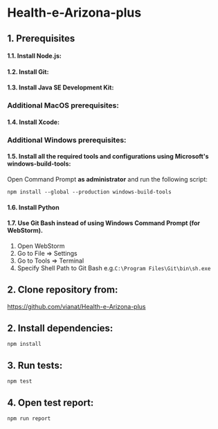 # Health-e-Arizona-plus

## 1. Prerequisites
#### 1.1. Install Node.js:

#### 1.2. Install Git:

#### 1.3. Install Java SE Development Kit:

### Additional MacOS prerequisites:
#### 1.4. Install Xcode:

### Additional Windows prerequisites:
#### 1.5. Install all the required tools and configurations using Microsoft's windows-build-tools:
Open Command Prompt **as administrator** and run the following script:
````
npm install --global --production windows-build-tools
````
#### 1.6. Install Python

#### 1.7. Use Git Bash instead of using Windows Command Prompt (for WebStorm).
1. Open WebStorm
2. Go to File => Settings
3. Go to Tools => Terminal
4. Specify Shell Path to Git Bash e.g.`C:\Program Files\Git\bin\sh.exe`

## 2. Clone repository from:
https://github.com/vianat/Health-e-Arizona-plus

## 2. Install dependencies:
````
npm install
````

## 3. Run tests:
````
npm test
````

## 4. Open test report:
````
npm run report
````

